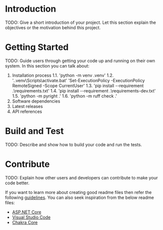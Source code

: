 # Introduction 
TODO: Give a short introduction of your project. Let this section explain the objectives or the motivation behind this project. 

# Getting Started
TODO: Guide users through getting your code up and running on their own system. In this section you can talk about:
1.	Installation process
1.1. 'python -m venv .venv'
1.2. '.\.venv\Scripts\activate.bat' 
    'Set-ExecutionPolicy -ExecutionPolicy RemoteSigned -Scope CurrentUser'
1.3. 'pip install --requirement .\requirements.txt'
1.4. 'pip install --requirement .\requirements-dev.txt'
1.5. 'python -m pyright .'
1.6. 'python -m ruff check .'
2.	Software dependencies
3.	Latest releases
4.	API references

# Build and Test
TODO: Describe and show how to build your code and run the tests. 

# Contribute
TODO: Explain how other users and developers can contribute to make your code better. 

If you want to learn more about creating good readme files then refer the following [guidelines](https://docs.microsoft.com/en-us/azure/devops/repos/git/create-a-readme?view=azure-devops). You can also seek inspiration from the below readme files:
- [ASP.NET Core](https://github.com/aspnet/Home)
- [Visual Studio Code](https://github.com/Microsoft/vscode)
- [Chakra Core](https://github.com/Microsoft/ChakraCore)